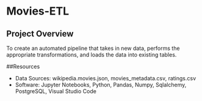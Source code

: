 # Movies-ETL

## Project Overview
To create an automated pipeline that takes in new data, performs the appropriate transformations, and loads the data into existing tables.

##Resources
 - Data Sources: wikipedia.movies.json, movies_metadata.csv, ratings.csv
 - Software: Jupyter Notebooks, Python, Pandas, Numpy, Sqlalchemy, PostgreSQL, Visual Studio Code
